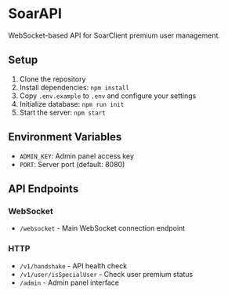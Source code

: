 # SoarAPI

WebSocket-based API for SoarClient premium user management.

## Setup

1. Clone the repository
2. Install dependencies: `npm install`
3. Copy `.env.example` to `.env` and configure your settings
4. Initialize database: `npm run init`
5. Start the server: `npm start`

## Environment Variables

- `ADMIN_KEY`: Admin panel access key
- `PORT`: Server port (default: 8080)

## API Endpoints

### WebSocket
- `/websocket` - Main WebSocket connection endpoint

### HTTP
- `/v1/handshake` - API health check
- `/v1/user/isSpecialUser` - Check user premium status
- `/admin` - Admin panel interface
